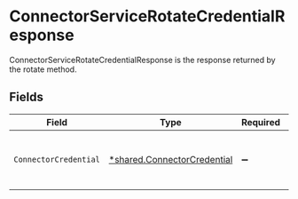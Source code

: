 # ConnectorServiceRotateCredentialResponse

ConnectorServiceRotateCredentialResponse is the response returned by the rotate method.


## Fields

| Field                                                                            | Type                                                                             | Required                                                                         | Description                                                                      |
| -------------------------------------------------------------------------------- | -------------------------------------------------------------------------------- | -------------------------------------------------------------------------------- | -------------------------------------------------------------------------------- |
| `ConnectorCredential`                                                            | [*shared.ConnectorCredential](../../../pkg/models/shared/connectorcredential.md) | :heavy_minus_sign:                                                               | ConnectorCredential is used by a connector to authenticate with conductor one.   |